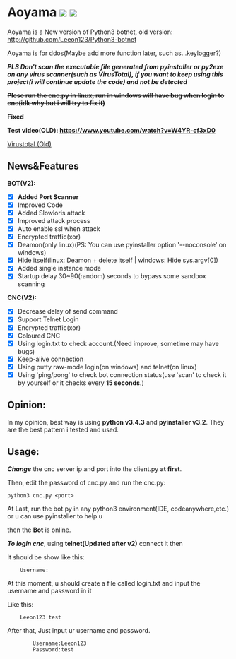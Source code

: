 # Aoyama ![](https://img.shields.io/badge/Version-2.0-brightgreen.svg)  ![](https://img.shields.io/badge/license-GPL2.0-green.svg)
Aoyama is a New version of Python3 botnet, old version: http://github.com/Leeon123/Python3-botnet

Aoyama is for ddos(Maybe add more function later, such as...keylogger?)

***PLS Don't scan the executable file generated from pyinstaller or py2exe on any virus scanner(such as VirusTotal), if you want to keep using this project(i will continue update the code) and not be detected*** 

**~~Plese run the cnc.py in linux, run in windows will have bug when login to cnc(idk why but i will try to fix it)~~**

**Fixed**

**Test video(OLD): https://www.youtube.com/watch?v=W4YR-cf3xD0**

[Virustotal (Old)](https://www.virustotal.com/gui/file/4d4ef809d67cd70708567527e48540fdce61d76f0034b774396130612e17e0da/detection)
## News&Features
**BOT(V2):**
- [x] **Added Port Scanner**
- [x] Improved Code
- [x] Added Slowloris attack
- [x] Improved attack process
- [x] Auto enable ssl when attack
- [x] Encrypted traffic(xor)
- [x] Deamon(only linux)(PS: You can use pyinstaller option '--noconsole' on windows)
- [x] Hide itself(linux: Deamon + delete itself | windows: Hide sys.argv[0])
- [x] Added single instance mode
- [x] Startup delay 30~90(random) seconds to bypass some sandbox scanning

**CNC(V2):**
- [x] Decrease delay of send command
- [x] Support Telnet Login
- [x] Encrypted traffic(xor)
- [x] Coloured CNC
- [x] Using login.txt to check account.(Need improve, sometime may have bugs)
- [x] Keep-alive connection
- [x] Using putty raw-mode login(on windows) and telnet(on linux)
- [x] Using 'ping/pong' to check bot connection status(use 'scan' to check it by yourself or it checks every **15 seconds**.)

## Opinion:
In my opinion, best way is using **python v3.4.3** and **pyinstaller v3.2**. They are the best pattern i tested and used.

## Usage:
***Change*** the cnc server ip and port into the client.py **at first**.

Then, edit the password of cnc.py and run the cnc.py:

    python3 cnc.py <port>
    
At Last, run the bot.py in any python3 environment(IDE, codeanywhere,etc.) or u can use pyinstaller to help u

then the **Bot** is online.

***To login cnc***, using **telnet(Updated after v2)** connect it then

It should be show like this:

        Username:
        
At this moment, u should create a file called login.txt and input the username and password in it

Like this:

        Leeon123 test

After that, Just input ur username and password.
        
                    
            Username:Leeon123
            Password:test
            

